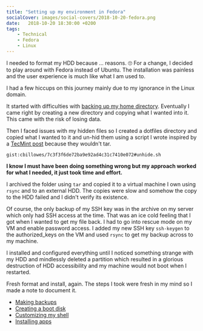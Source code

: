 ```yaml
---
title: "Setting up my environment in Fedora"
socialCover: images/social-covers/2018-10-20-fedora.png
date:   2018-10-20 18:30:00 +0200
tags:
    - Technical
    - Fedora
    - Linux
---
```


I needed to format my HDD because ... reasons. 🙄 For a change, I decided to play around with Fedora
instead of Ubuntu. The installation was painless and the user experience is much like what I am used to.

I had a few hiccups on this journey mainly due to my ignorance in the Linux domain.

It started with difficulties with [backing up my home directory](https://www.ihaveapc.com/2015/01/backup-home-directory-in-linux-using-tar/).
Eventually I came right by creating a new directory and copying what I wanted into it.
This came with the risk of losing data.

Then I faced issues with my hidden files so I created a dotfiles directory and copied what I wanted to it
and un-hid them using a script I wrote inspired by a [TecMint post](https://www.tecmint.com/rename-all-files-and-directory-names-to-lowercase-in-linux/) because they wouldn't tar.

`gist:cbillowes/7c3f3f6de72ba9e92ad4c31c7410e072#unhide.sh`

**I know I must have been doing something wrong but my approach worked for what I needed, it just took time and effort.**

I archived the folder using `tar` and copied it to a virtual machine I own using `rsync` and to an external HDD.
The copies were slow and somehow the copy to the HDD failed and I didn't verify its existence.

Of course, the only backup of my SSH key was in the archive on my server which only had SSH access at the time.
That was an ice cold feeling that I got when I wanted to get my file back.
I had to go into rescue mode on my VM and enable password access. I added my new SSH key `ssh-keygen` to the
authorized_keys on the VM and used `rsync` to get my backup across to my machine.

I installed and configured everything until I noticed something strange with my HDD and mindlessly deleted a partition
which resulted in a glorious destruction of HDD accessibility and my machine would not boot when I restarted.

Fresh format and install, again. The steps I took were fresh in my mind so I made a note to document it.

* [Making backups](/blog/setting-up-my-environment-in-fedora-creating-backups)
* [Creating a boot disk](/blog/setting-up-my-environment-in-fedora-creating-a-boot-disk)
* [Customizing my shell](/blog/setting-up-my-environment-in-fedora-customizing-my-shell)
* [Installing apps](/blog/setting-up-my-environment-in-fedora-installing-apps)